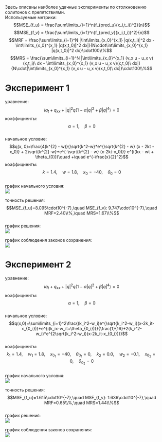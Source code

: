 Здесь описаны наиболее удачные эксперименты по столкновению солитонов с препятствиями.  
Используемые метрики:  
$$MSE_{f_u} = \frac{\sum\limits_{i=1}^n(f_{pred_u}(x_i,t_i))^2}{n}$$
$$MSE_{f_v} = \frac{\sum\limits_{i=1}^n(f_{pred_v}(x_i,t_i))^2}{n}$$
$$MRF = \frac{\sum\limits_{i=1}^N |\int\limits_{x_0}^{x_1} |q(x,t_i)|^2 dx - \int\limits_{x_0}^{x_1} |q(x,t_0)|^2 dx|}{N\cdot\int\limits_{x_0}^{x_1} |q(x,t_0)|^2 dx}\cdot100\\%$$
$$MRS = \frac{\sum\limits_{i=1}^N |\int\limits_{x_0}^{x_1} (v_x u - u_x v)(x,t_i)\ dx - \int\limits_{x_0}^{x_1} (v_x u - u_x v)(x,t_0)\ dx|}{N\cdot|\int\limits_{x_0}^{x_1} (v_x u - u_x v)(x,t_0)\ dx|}\cdot100\\%$$
# Эксперимент 1  
уравнение: $$iq_t + q_{xx} + |q|^2 q (1 - \alpha |q|^2 + \beta |q|^4) = 0$$
коэффициенты: $$\alpha=1,\quad \beta=0$$  
начальное условие: $$q(x, 0)=\frac{4(k^{2} - w)}{\sqrt{k^2-w}*e^{\sqrt{k^{2} - w} (x - 2kt - x_0)} + 2\sqrt{k^{2}-w}*e^{-\sqrt{k^{2} - w} (x-2kt-x_0)}} e^{i(kx - wt + \theta_{0})}\quad +\quad e^{-\frac{x}{2}^2}$$
коэффициенты: $$k=1.4,\quad w=1.8,\quad x_0=-40,\quad \theta_0=0$$  
график начального условия:  
<img src="https://github.com/mikhakuv/PINNs/blob/main/pictures/collisions_ic_1.png">  

точность решения: $$MSE_{f_u}=8.095\cdot10^{-7},\quad MSE_{f_v}: 9.747\cdot10^{-7},\quad MRF=2.40\\%,\quad MRS=1.67\\%$$  
график решения:  
<img src="https://github.com/mikhakuv/PINNs/blob/main/pictures/collisions_results_uv_1.png">  

график соблюдения законов сохранения:  
<img src="https://github.com/mikhakuv/PINNs/blob/main/pictures/collisions_results_laws_1.png">  

# Эксперимент 2  
уравнение: $$iq_t + q_{xx} + |q|^2 q (1 - \alpha |q|^2 + \beta |q|^4) = 0$$
коэффициенты: $$\alpha=1,\quad \beta=0$$  
начальное условие: $$q(x,0)=\sum\limits_{i=1}^2\frac{(k_i^2-w_i)e^{\sqrt{k_i^2-w_i}(x-2k_it-x_{0_i})}*e^{i(k_ix-w_it+\theta_{0_i})}}{\frac{1}{16}+2(k_i^2-w_i)*e^{2\sqrt{k_i^2-w_i}(x-2k_it-x_{0_i})}}$$  
коэффициенты: $$k_1=1.4,\quad w_1=1.8,\quad x_{0_1}=-40,\quad \theta_{0_1}=0,\quad k_2=0.0,\quad w_2=-0.1,\quad x_{0_2}=0,\quad \theta_{0_2}=0$$  
график начального условия:  
<img src="https://github.com/mikhakuv/PINNs/blob/main/pictures/collisions_ic_2.png">  

точность решения: $$MSE_{f_u}=1.615\cdot10^{-7},\quad MSE_{f_v}: 1.636\cdot10^{-7},\quad MRF=0.65\\%,\quad MRS=1.44\\%$$  
график решения:  
<img src="https://github.com/mikhakuv/PINNs/blob/main/pictures/collisions_results_uv_2.png">  

график соблюдения законов сохранения:  
<img src="https://github.com/mikhakuv/PINNs/blob/main/pictures/collisions_results_laws_2.png">  
